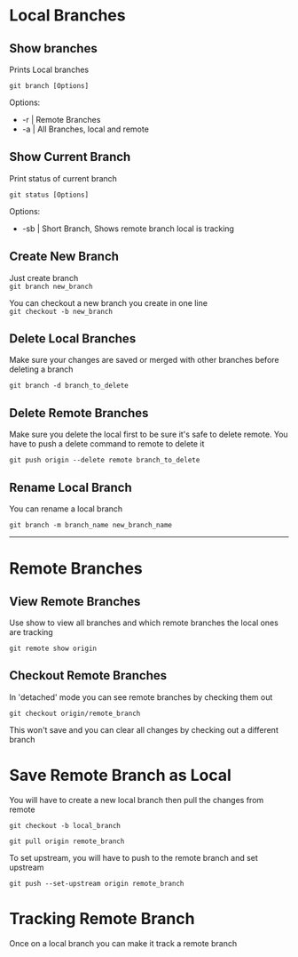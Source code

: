 # Local Branches
## Show branches

Prints Local branches

`git branch [Options]`

Options:
* -r | Remote Branches
* -a | All Branches, local and remote

## Show Current Branch
Print status of current branch

`git status [Options]`

Options:
* -sb | Short Branch, Shows remote branch local is tracking

## Create New Branch
Just create branch \
`git branch new_branch`

You can checkout a new branch you create in one line \
`git checkout -b new_branch`

## Delete Local Branches
Make sure your changes are saved or merged with other branches before deleting a branch

`git branch -d branch_to_delete`

## Delete Remote Branches
Make sure you delete the local first to be sure it's safe to delete remote.
You have to push a delete command to remote to delete it

`git push origin --delete remote branch_to_delete`

## Rename Local Branch
You can rename a local branch

`git branch -m branch_name new_branch_name`

- - - -

# Remote Branches
## View Remote Branches
Use show to view all branches and which remote branches the local ones are tracking

`git remote show origin`

## Checkout Remote Branches
In 'detached' mode you can see remote branches by checking them out

`git checkout origin/remote_branch`

This won't save and you can clear all changes by checking out a different branch

# Save Remote Branch as Local
You will have to create a new local branch then pull the changes from remote

`git checkout -b local_branch`

`git pull origin remote_branch`

To set upstream, you will have to push to the remote branch and set upstream

`git push --set-upstream origin remote_branch`

# Tracking Remote Branch
Once on a local branch you can make it track a remote branch